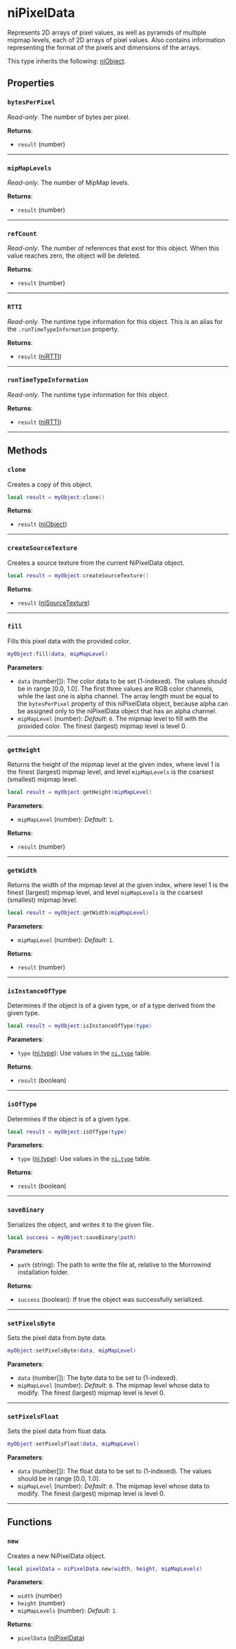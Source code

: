# niPixelData
<div class="search_terms" style="display: none">nipixeldata, pixeldata</div>

<!---
	This file is autogenerated. Do not edit this file manually. Your changes will be ignored.
	More information: https://github.com/MWSE/MWSE/tree/master/docs
-->

Represents 2D arrays of pixel values, as well as pyramids of multiple mipmap levels, each of 2D arrays of pixel values. Also contains information representing the format of the pixels and dimensions of the arrays.

This type inherits the following: [niObject](../types/niObject.md).
## Properties

### `bytesPerPixel`
<div class="search_terms" style="display: none">bytesperpixel</div>

*Read-only*. The number of bytes per pixel.

**Returns**:

* `result` (number)

***

### `mipMapLevels`
<div class="search_terms" style="display: none">mipmaplevels</div>

*Read-only*. The number of MipMap levels.

**Returns**:

* `result` (number)

***

### `refCount`
<div class="search_terms" style="display: none">refcount</div>

*Read-only*. The number of references that exist for this object. When this value reaches zero, the object will be deleted.

**Returns**:

* `result` (number)

***

### `RTTI`
<div class="search_terms" style="display: none">rtti</div>

*Read-only*. The runtime type information for this object. This is an alias for the `.runTimeTypeInformation` property.

**Returns**:

* `result` ([niRTTI](../types/niRTTI.md))

***

### `runTimeTypeInformation`
<div class="search_terms" style="display: none">runtimetypeinformation</div>

*Read-only*. The runtime type information for this object.

**Returns**:

* `result` ([niRTTI](../types/niRTTI.md))

***

## Methods

### `clone`
<div class="search_terms" style="display: none">clone</div>

Creates a copy of this object.

```lua
local result = myObject:clone()
```

**Returns**:

* `result` ([niObject](../types/niObject.md))

***

### `createSourceTexture`
<div class="search_terms" style="display: none">createsourcetexture, sourcetexture</div>

Creates a source texture from the current NiPixelData object.

```lua
local result = myObject:createSourceTexture()
```

**Returns**:

* `result` ([niSourceTexture](../types/niSourceTexture.md))

***

### `fill`
<div class="search_terms" style="display: none">fill</div>

Fills this pixel data with the provided color.

```lua
myObject:fill(data, mipMapLevel)
```

**Parameters**:

* `data` (number[]): The color data to be set (1-indexed). The values should be in range [0.0, 1.0]. The first three values are RGB color channels, while the last one is alpha channel. The array length must be equal to the `bytesPerPixel` property of this niPixelData object, because alpha can be assigned only to the niPixelData object that has an alpha channel.
* `mipMapLevel` (number): *Default*: `0`. The mipmap level to fill with the provided color. The finest (largest) mipmap level is level 0.

***

### `getHeight`
<div class="search_terms" style="display: none">getheight, height</div>

Returns the height of the mipmap level at the given index, where level 1 is the finest (largest) mipmap level, and level `mipMapLevels` is the coarsest (smallest) mipmap level.

```lua
local result = myObject:getHeight(mipMapLevel)
```

**Parameters**:

* `mipMapLevel` (number): *Default*: `1`.

**Returns**:

* `result` (number)

***

### `getWidth`
<div class="search_terms" style="display: none">getwidth, width</div>

Returns the width of the mipmap level at the given index, where level 1 is the finest (largest) mipmap level, and level `mipMapLevels` is the coarsest (smallest) mipmap level.

```lua
local result = myObject:getWidth(mipMapLevel)
```

**Parameters**:

* `mipMapLevel` (number): *Default*: `1`.

**Returns**:

* `result` (number)

***

### `isInstanceOfType`
<div class="search_terms" style="display: none">isinstanceoftype, instanceoftype</div>

Determines if the object is of a given type, or of a type derived from the given type.

```lua
local result = myObject:isInstanceOfType(type)
```

**Parameters**:

* `type` ([ni.type](../references/ni/types.md)): Use values in the [`ni.type`](https://mwse.github.io/MWSE/references/ni/types/) table.

**Returns**:

* `result` (boolean)

***

### `isOfType`
<div class="search_terms" style="display: none">isoftype, oftype</div>

Determines if the object is of a given type.

```lua
local result = myObject:isOfType(type)
```

**Parameters**:

* `type` ([ni.type](../references/ni/types.md)): Use values in the [`ni.type`](https://mwse.github.io/MWSE/references/ni/types/) table.

**Returns**:

* `result` (boolean)

***

### `saveBinary`
<div class="search_terms" style="display: none">savebinary</div>

Serializes the object, and writes it to the given file.

```lua
local success = myObject:saveBinary(path)
```

**Parameters**:

* `path` (string): The path to write the file at, relative to the Morrowind installation folder.

**Returns**:

* `success` (boolean): If true the object was successfully serialized.

***

### `setPixelsByte`
<div class="search_terms" style="display: none">setpixelsbyte, pixelsbyte</div>

Sets the pixel data from byte data.

```lua
myObject:setPixelsByte(data, mipMapLevel)
```

**Parameters**:

* `data` (number[]): The byte data to be set to (1-indexed).
* `mipMapLevel` (number): *Default*: `0`. The mipmap level whose data to modify. The finest (largest) mipmap level is level 0.

***

### `setPixelsFloat`
<div class="search_terms" style="display: none">setpixelsfloat, pixelsfloat</div>

Sets the pixel data from float data.

```lua
myObject:setPixelsFloat(data, mipMapLevel)
```

**Parameters**:

* `data` (number[]): The float data to be set to (1-indexed). The values should be in range [0.0, 1.0].
* `mipMapLevel` (number): *Default*: `0`. The mipmap level whose data to modify. The finest (largest) mipmap level is level 0.

***

## Functions

### `new`
<div class="search_terms" style="display: none">new</div>

Creates a new NiPixelData object.

```lua
local pixelData = niPixelData.new(width, height, mipMapLevels)
```

**Parameters**:

* `width` (number)
* `height` (number)
* `mipMapLevels` (number): *Default*: `1`.

**Returns**:

* `pixelData` ([niPixelData](../types/niPixelData.md))

